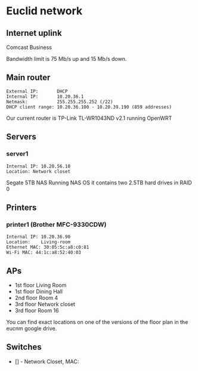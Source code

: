 # Euclid network

## Internet uplink

Comcast Business 

Bandwidth limit is 75 Mb/s up and 15 Mb/s down.

## Main router

    External IP:       DHCP
    Internal IP:       10.20.36.1
    Netmask:           255.255.255.252 (/22)
    DHCP client range: 10.20.36.100 - 10.20.39.190 (859 addresses)

Our current router is TP-Link TL-WR1043ND v2.1 running OpenWRT

## Servers

### server1 ###
    
    Internal IP: 10.20.56.10
    Location: Network closet

Segate 5TB NAS Running NAS OS it contains two 2.5TB hard drives in RAID 0 

## Printers

### printer1 (Brother MFC-9330CDW) ###

    Internal IP: 10.20.36.90
    Location:    Living-room
    Ethernet MAC: 30:05:5c:a8:c0:81
    Wi-Fi MAC: 44:1c:a8:52:40:03

## APs

* 1st floor Living Room
* 1st floor Dining Hall
* 2nd floor Room 4
* 3rd floor Network closet
* 3rd floor Room 16

You can find exact locations on one of the versions of the floor plan in the eucnm google drive.

## Switches

 * [] - Network Closet, MAC: 
